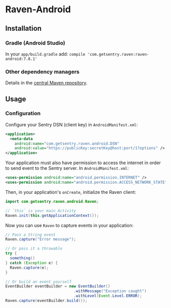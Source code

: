# Raven-Android

## Installation

### Gradle (Android Studio)

In your `app/build.gradle` add: `compile 'com.getsentry.raven:raven-android:7.8.1'`

### Other dependency managers
Details in the [central Maven repository](https://search.maven.org/#artifactdetails%7Ccom.getsentry.raven%7Craven-android%7C7.8.1%7Cjar).

## Usage

### Configuration

Configure your Sentry DSN (client key) in `AndroidManifest.xml`:

```xml
<application>
  <meta-data
    android:name="com.getsentry.raven.android.DSN"
    android:value="https://publicKey:secretKey@host:port/1?options" />
</application>
```

Your application must also have permission to access the internet in order to send
event to the Sentry server. In `AndroidManifest.xml`:

```xml
<uses-permission android:name="android.permission.INTERNET" />
<uses-permission android:name="android.permission.ACCESS_NETWORK_STATE" />
```

Then, in your application's `onCreate`, initialize the Raven client:

```java
import com.getsentry.raven.android.Raven;

// `this` is your main Activity
Raven.init(this.getApplicationContext());
```

Now you can use `Raven` to capture events in your application:

```java
// Pass a String event 
Raven.capture("Error message");

// Or pass it a throwable
try {
  something()
} catch (Exception e) {
  Raven.capture(e);
}

// Or build an event yourself
EventBuilder eventBuilder = new EventBuilder()
                              .withMessage("Exception caught")
                              .withLevel(Event.Level.ERROR);
Raven.capture(eventBuilder.build());
```
